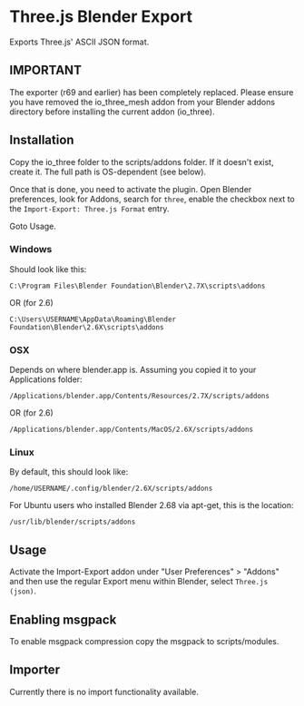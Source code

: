 # Three.js Blender Export

Exports Three.js' ASCII JSON format.

## IMPORTANT

The exporter (r69 and earlier) has been completely replaced. Please ensure you have removed the io_three_mesh addon from your Blender addons directory before installing the current addon (io_three).

## Installation

Copy the io_three folder to the scripts/addons folder. If it doesn't exist, create it. The full path is OS-dependent (see below).

Once that is done, you need to activate the plugin. Open Blender preferences, look for
Addons, search for `three`, enable the checkbox next to the `Import-Export: Three.js Format` entry.

Goto Usage.

### Windows

Should look like this:

    C:\Program Files\Blender Foundation\Blender\2.7X\scripts\addons
    
OR (for 2.6)
    
    C:\Users\USERNAME\AppData\Roaming\Blender Foundation\Blender\2.6X\scripts\addons

### OSX

Depends on where blender.app is. Assuming you copied it to your Applications folder:

    /Applications/blender.app/Contents/Resources/2.7X/scripts/addons
    
OR (for 2.6)

    /Applications/blender.app/Contents/MacOS/2.6X/scripts/addons

### Linux

By default, this should look like:

    /home/USERNAME/.config/blender/2.6X/scripts/addons

For Ubuntu users who installed Blender 2.68 via apt-get, this is the location:

    /usr/lib/blender/scripts/addons
    

## Usage

Activate the Import-Export addon under "User Preferences" > "Addons" and then use the regular Export menu within Blender, select `Three.js (json)`.


## Enabling msgpack
To enable msgpack compression copy the msgpack to scripts/modules.


## Importer
Currently there is no import functionality available.
